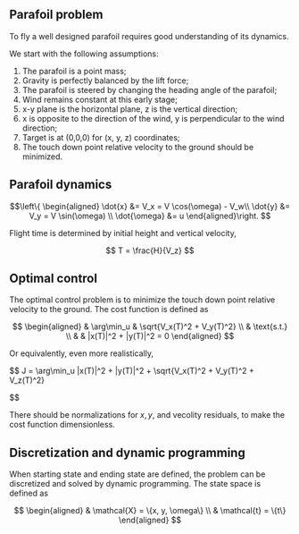 ## Parafoil problem

To fly a well designed parafoil requires good understanding of its dynamics. 

We start with the following assumptions:

1. The parafoil is a point mass;
2. Gravity is perfectly balanced by the lift force;
3. The parafoil is steered by changing the heading angle of the parafoil;
4. Wind remains constant at this early stage;
5. x-y plane is the horizontal plane, z is the vertical direction;
6. x is opposite to the direction of the wind, y is perpendicular to the wind direction;
7. Target is at (0,0,0) for (x, y, z) coordinates;
8. The touch down point relative velocity to the ground should be minimized.


## Parafoil dynamics

$$\left\{
\begin{aligned}
\dot{x} &= V_x = V \cos(\omega) - V_w\\
\dot{y} &= V_y = V \sin(\omega) \\
\dot{\omega} &= u
\end{aligned}\right.
$$

Flight time is determined by initial height and vertical velocity,

$$
T = \frac{H}{V_z}
$$

## Optimal control

The optimal control problem is to minimize the touch down point relative velocity to the ground. The cost function is defined as

$$
\begin{aligned}
& \arg\min_u & \sqrt{V_x(T)^2 + V_y(T)^2} \\
& \text{s.t.} \\
& & |x(T)|^2 + |y(T)|^2  = 0
 \end{aligned}
$$

Or equivalently, even more realistically,

$$
J = \arg\min_u |x(T)|^2 + |y(T)|^2 + \sqrt{V_x(T)^2 + V_y(T)^2 + V_z(T)^2}

$$

There should be normalizations for $x, y$, and vecolity residuals, to make the cost function dimensionless.


## Discretization and dynamic programming

When starting state and ending state are defined, the problem can be discretized and solved by dynamic programming. The state space is defined as

$$
\begin{aligned}
& \mathcal{X} = \{x, y, \omega\} \\
& \mathcal{t} = \{t\}
\end{aligned}
$$

